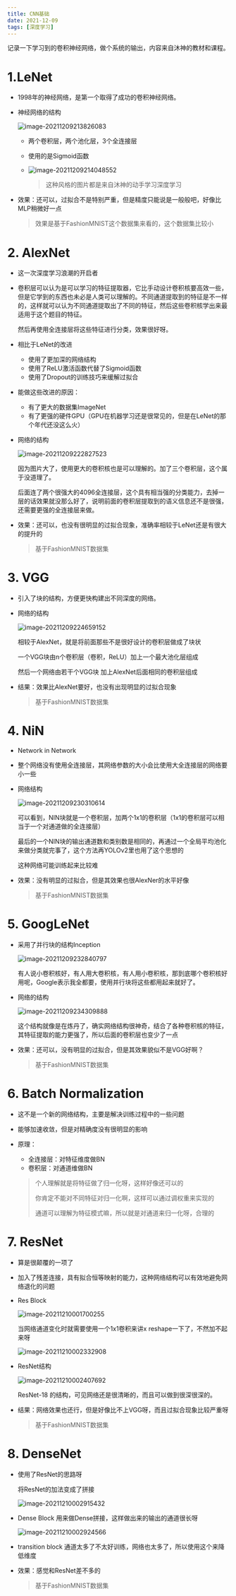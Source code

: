 ```yaml
---
title: CNN基础
date: 2021-12-09
tags: [深度学习]
---
```


记录一下学习到的卷积神经网络，做个系统的输出，内容来自沐神的教材和课程。

<!--more-->

# 1.LeNet

- 1998年的神经网络，是第一个取得了成功的卷积神经网络。

- 神经网络的结构

  ![image-20211209213826083](https://gitee.com/warlock-wendell/image-bed/raw/master/blog/image-20211209213826083.png)

  - 两个卷积层，两个池化层，3个全连接层

  - 使用的是Sigmoid函数

  - ![image-20211209214048552](https://gitee.com/warlock-wendell/image-bed/raw/master/blog/image-20211209214048552.png)

    > 这种风格的图片都是来自沐神的动手学习深度学习

- 效果：还可以，过拟合不是特别严重，但是精度只能说是一般般吧，好像比MLP稍微好一点

  > 效果是基于FashionMNIST这个数据集来看的，这个数据集比较小

# 2. AlexNet

- 这一次深度学习浪潮的开启者

- 卷积层可以认为是可以学习的特征提取器，它比手动设计卷积核要高效一些，但是它学到的东西也未必是人类可以理解的。不同通道提取到的特征是不一样的，这样就可以认为不同通道提取出了不同的特征，然后这些卷积核学出来最适用于这个题目的特征。

  然后再使用全连接层将这些特征进行分类，效果很好呀。

- 相比于LeNet的改进

  - 使用了更加深的网络结构
  - 使用了ReLU激活函数代替了Sigmoid函数
  - 使用了Dropout的训练技巧来缓解过拟合

- 能做这些改进的原因：

  - 有了更大的数据集ImageNet
  - 有了更强的硬件GPU（GPU在机器学习还是很常见的，但是在LeNet的那个年代还没这么火）

- 网络的结构

  ![image-20211209222827523](https://gitee.com/warlock-wendell/image-bed/raw/master/blog/image-20211209222827523.png)

  因为图片大了，使用更大的卷积核也是可以理解的。加了三个卷积层，这个属于没道理了。

  后面连了两个很强大的4096全连接层，这个具有相当强的分类能力，去掉一层的话效果就没那么好了，说明前面的卷积层提取到的语义信息还不是很强，还需要更强的全连接层来做。

- 效果：还可以，也没有很明显的过拟合现象，准确率相较于LeNet还是有很大的提升的

  > 基于FashionMNIST数据集

# 3. VGG

- 引入了块的结构，方便更快构建出不同深度的网络。

- 网络的结构

  ![image-20211209224659152](https://gitee.com/warlock-wendell/image-bed/raw/master/blog/image-20211209224659152.png)

  相较于AlexNet，就是将前面那些不是很好设计的卷积层做成了块状

  一个VGG块由n个卷积层（卷积，ReLU）加上一个最大池化层组成

  然后一个网络由若干个VGG块 加上AlexNet后面相同的卷积层组成

- 结果：效果比AlexNet要好，也没有出现明显的过拟合现象

  > 基于FashionMNIST数据集

# 4. NiN

- Network in Network

- 整个网络没有使用全连接层，其网络参数的大小会比使用大全连接层的网络要小一些

- 网络结构

  ![image-20211209230310614](https://gitee.com/warlock-wendell/image-bed/raw/master/blog/image-20211209230310614.png)

  可以看到，NIN块就是一个卷积层，加两个1x1的卷积层（1x1的卷积层可以相当于一个对通道做的全连接层）

  最后的一个NIN块的输出通道数和类别数是相同的，再通过一个全局平均池化来做分类就完事了，这个方法再YOLOv2里也用了这个思想的

  这种网络可能训练起来比较难

- 效果：没有明显的过拟合，但是其效果也很AlexNer的水平好像

  > 基于FashionMNIST数据集

# 5. GoogLeNet

- 采用了并行块的结构Inception

  ![image-20211209232840797](https://gitee.com/warlock-wendell/image-bed/raw/master/blog/image-20211209232840797.png)

  有人说小卷积核好，有人用大卷积核，有人用小卷积核，那到底哪个卷积核好用呢，Google表示我全都要，使用并行块将这些都用起来就好了。

- 网络的结构

  ![image-20211209234309888](https://gitee.com/warlock-wendell/image-bed/raw/master/blog/image-20211209234309888.png)

  这个结构就像是在炼丹了，确实网络结构很神奇，结合了各种卷积核的特征，其特征提取的能力更强了，所以后面的卷积层也变少了一点

- 效果：还可以，没有明显的过拟合，但是其效果貌似不是VGG好啊？

  > 基于FashionMNIST数据集

# 6. Batch Normalization

- 这不是一个新的网络结构，主要是解决训练过程中的一些问题

- 能够加速收敛，但是对精确度没有很明显的影响

- 原理：

  - 全连接层：对特征维度做BN
  - 卷积层：对通道维做BN

  > 个人理解就是将特征做了归一化呀，这样好像还可以的
  >
  > 你肯定不能对不同特征对归一化啊，这样可以通过调权重来实现的
  >
  > 通道可以理解为特征模式嘛，所以就是对通道来归一化呀，合理的

# 7. ResNet

- 算是很颠覆的一项了

- 加入了残差连接，具有拟合恒等映射的能力，这种网络结构可以有效地避免网络退化的问题

- Res Block

  ![image-20211210001700255](https://gitee.com/warlock-wendell/image-bed/raw/master/blog/image-20211210001700255.png)

  当网络通道变化时就需要使用一个1x1卷积来讲x reshape一下了，不然加不起来呀

  ![image-20211210002332908](https://gitee.com/warlock-wendell/image-bed/raw/master/blog/image-20211210002332908.png)

- ResNet结构

  ![image-20211210002407692](https://gitee.com/warlock-wendell/image-bed/raw/master/blog/image-20211210002407692.png)

  ResNet-18 的结构，可见网络还是很清晰的，而且可以做到很深很深的。

- 结果：网络效果也还行，但是好像比不上VGG呀，而且过拟合现象比较严重呀

  > 基于FashionMNIST数据集

# 8. DenseNet

- 使用了ResNet的思路呀

  将ResNet的加法变成了拼接

  ![image-20211210002915432](https://gitee.com/warlock-wendell/image-bed/raw/master/blog/image-20211210002915432.png)

- Dense Block 用来做Dense拼接，这样做出来的输出的通道很长呀

  ![image-20211210002924566](https://gitee.com/warlock-wendell/image-bed/raw/master/blog/image-20211210002924566.png)

- transition block 通道太多了不太好训练，网络也太多了，所以使用这个来降低维度

- 效果：感觉和ResNet差不多的

  > 基于FashionMNIST数据集



